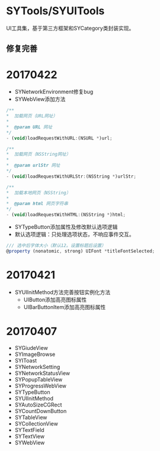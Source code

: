 # SYTools/SYUITools
UI工具集，基于第三方框架和SYCategory类封装实现。

## 修复完善
# 20170422
* SYNetworkEnvironment修复bug
* SYWebView添加方法
~~~ javascript
/**
*  加载网页（URL网址）
*
*  @param URL 网址
*/
- (void)loadRequestWithURL:(NSURL *)url;

/**
*  加载网页（NSString网址）
*
*  @param urlStr 网址
*/
- (void)loadRequestWithURLStr:(NSString *)urlStr;

/**
*  加载本地网页（NSString）
*
*  @param html 网页字符串
*/
- (void)loadRequestWithHTML:(NSString *)html;
~~~
* SYTypeButton添加属性及修改默认选项逻辑
* 默认选项逻辑：只处理选项状态，不响应事件交互。
~~~ javascript
/// 选中后字体大小（默认12。设置标题后设置）
@property (nonatomic, strong) UIFont *titleFontSelected;
~~~

# 20170421
* SYUIInitMethod方法完善按钮实例化方法
  * UIButton添加高亮图标属性
  * UIBarButtonItem添加高亮图标属性

# 20170407
 * SYGiudeView
 * SYImageBrowse
 * SYIToast
 * SYNetworkSetting
 * SYNetworkStatusView
 * SYPopupTableView
 * SYProgressWebView
 * SYTypeButton
 * SYUIInitMethod
 * SYAutoSizeCGRect
 * SYCountDownButton
 * SYTableView
 * SYCollectionView
 * SYTextField
 * SYTextView
 * SYWebView
